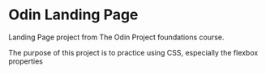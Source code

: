 # Odin Landing Page
Landing Page project from The Odin Project foundations course.

The purpose of this project is to practice using CSS, especially the flexbox properties
